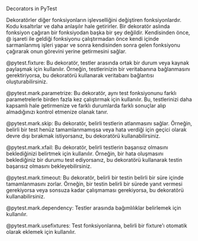 Decorators in PyTest
  
Dekoratörler diğer fonksiyonların işlevselliğini değiştiren fonksiyonlardır. Kodu kısaltırlar ve daha anlaşılır hale getirirler. Bir dekoratör aslında fonksiyon çağıran bir fonksiyodan başka bir şey değildir. Kendisinden önce, @ işareti ile geldiği fonksiyonu çalıştırmadan önce kendi içinde sarmanlanmış işleri yapar ve sonra kendisinden sonra gelen fonksiyonu çağırarak onun görevini yerine getirmesini sağlar.

@pytest.fixture: Bu dekoratör, testler arasında ortak bir durum veya kaynak paylaşmak için kullanılır. Örneğin, testlerinizin bir veritabanına bağlanmasını gerektiriyorsa, bu dekoratörü kullanarak veritabanı bağlantısı oluşturabilirsiniz.

@pytest.mark.parametrize: Bu dekoratör, aynı test fonksiyonunu farklı parametrelerle birden fazla kez çalıştırmak için kullanılır. Bu, testlerinizi daha kapsamlı hale getirmenize ve farklı durumlarda farklı sonuçlar alıp almadığınızı kontrol etmenize olanak tanır.

@pytest.mark.skip: Bu dekoratör, belirli testlerin atlanmasını sağlar. Örneğin, belirli bir test henüz tamamlanmamışsa veya hata verdiği için geçici olarak devre dışı bırakmak istiyorsanız, bu dekoratörü kullanabilirsiniz.

@pytest.mark.xfail: Bu dekoratör, belirli testlerin başarısız olmasını beklediğinizi belirtmek için kullanılır. Örneğin, bir hata oluşmasını beklediğiniz bir durumu test ediyorsanız, bu dekoratörü kullanarak testin başarısız olmasını bekleyebilirsiniz.

@pytest.mark.timeout: Bu dekoratör, belirli bir testin belirli bir süre içinde tamamlanmasını zorlar. Örneğin, bir testin belirli bir sürede yanıt vermesi gerekiyorsa veya sonsuza kadar çalışmaması gerekiyorsa, bu dekoratörü kullanabilirsiniz.

@pytest.mark.dependency: Testler arasında bağımlılıklar belirlemek için kullanılır.

@pytest.mark.usefixtures: Test fonksiyonlarına, belirli bir fixture'ı otomatik olarak eklemek için kullanılır.
